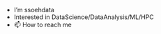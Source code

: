 - I’m ssoehdata
- Interested in DataScience/DataAnalysis/ML/HPC
- 📫 How to reach me

<!---
ssoehdata/ssoehdata is a ✨ special ✨ repository because its `README.md` (this file) appears on your GitHub profile.
You can click the Preview link to take a look at your changes.
--->
